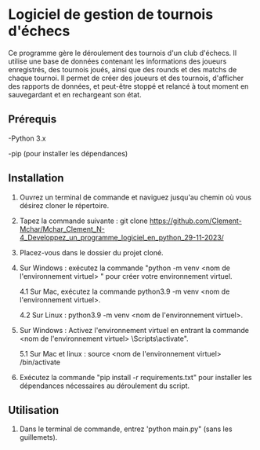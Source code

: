 # Logiciel de gestion de tournois d'échecs

Ce programme gère le déroulement des tournois d'un club d'échecs.
Il utilise une base de données contenant les informations des joueurs enregistrés, des tournois joués, ainsi que des rounds et des matchs de chaque tournoi.
Il permet de créer des joueurs et des tournois, d'afficher des rapports de données, et peut-être stoppé et relancé à tout moment en sauvegardant et en rechargeant son état.

## Prérequis

-Python 3.x

-pip (pour installer les dépendances)

## Installation

1. Ouvrez un terminal de commande et naviguez jusqu'au chemin où vous désirez cloner le répertoire.

2. Tapez la commande suivante : git clone https://github.com/Clement-Mchar/Mchar_Clement_N-4_Developpez_un_programme_logiciel_en_python_29-11-2023/

3. Placez-vous dans le dossier du projet cloné. 

4. Sur Windows : exécutez la commande "python -m venv <nom de l'environnement virtuel> " pour créer votre environnement virtuel.

   4.1 Sur Mac, exécutez la commande python3.9 -m venv <nom de l'environnement virtuel>.

   4.2 Sur Linux : python3.9 -m venv <nom de l'environnement virtuel>.

6. Sur Windows : Activez l'environnement virtuel en entrant la commande <nom de l'environnement virtuel> \Scripts\activate".

   5.1 Sur Mac et linux : source <nom de l'environnement virtuel> /bin/activate

8. Exécutez la commande "pip install -r requirements.txt" pour installer les dépendances nécessaires au déroulement du script.



## Utilisation

1. Dans le terminal de commande, entrez 'python main.py" (sans les guillemets).
